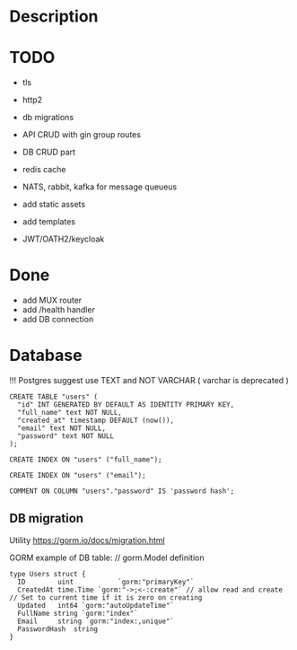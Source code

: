 # Description

# TODO
- tls 
- http2
- db migrations
- API CRUD with gin group routes
- DB CRUD part

- redis cache
- NATS, rabbit, kafka for message queueus

- add static assets
- add templates

- JWT/OATH2/keycloak 

# Done
* add MUX router 
* add /health handler
* add DB connection

# Database
!!! Postgres suggest use TEXT and NOT VARCHAR ( varchar is deprecated )
```
CREATE TABLE "users" (
  "id" INT GENERATED BY DEFAULT AS IDENTITY PRIMARY KEY,
  "full_name" text NOT NULL,
  "created_at" timestamp DEFAULT (now()),
  "email" text NOT NULL,
  "password" text NOT NULL
);

CREATE INDEX ON "users" ("full_name");

CREATE INDEX ON "users" ("email");

COMMENT ON COLUMN "users"."password" IS 'password hash';
```

## DB migration
Utility https://gorm.io/docs/migration.html

GORM example of DB table:
// gorm.Model definition
```
type Users struct {
  ID        uint           `gorm:"primaryKey"`
  CreatedAt time.Time `gorm:"->;<-:create"` // allow read and create // Set to current time if it is zero on creating
  Updated   int64 `gorm:"autoUpdateTime"`
  FullName string `gorm:"index"`
  Email     string `gorm:"index:,unique"`
  PasswordHash  string
}
```